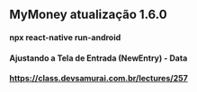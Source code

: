 ## MyMoney atualização 1.6.0

#### npx react-native run-android

#### Ajustando a Tela de Entrada (NewEntry) - Data

#### https://class.devsamurai.com.br/lectures/257